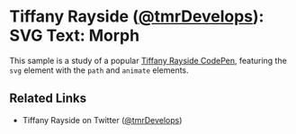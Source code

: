 # Tiffany Rayside ([@tmrDevelops](https://twitter.com/tmrDevelops)): SVG Text: Morph

This sample is a study of a popular [Tiffany Rayside CodePen](https://codepen.io/tmrDevelops/pen/yybKwd), featuring the `svg` element with the `path` and `animate` elements.

## Related Links

* Tiffany Rayside on Twitter ([@tmrDevelops](https://twitter.com/tmrDevelops))